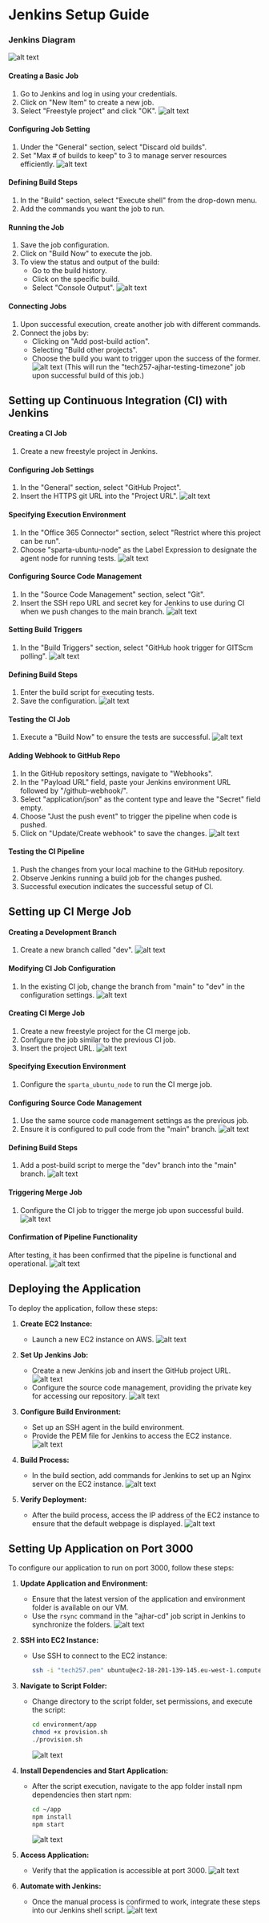 # Jenkins Setup Guide
### Jenkins Diagram
![alt text](img/image-5.png)
#### Creating a Basic Job

1. Go to Jenkins and log in using your credentials.
2. Click on "New Item" to create a new job.
3. Select "Freestyle project" and click "OK".
   ![alt text](img/image.png)

#### Configuring Job Setting

1. Under the "General" section, select "Discard old builds".
2. Set "Max # of builds to keep" to 3 to manage server resources efficiently.
   ![alt text](img/image-1.png)

#### Defining Build Steps

1. In the "Build" section, select "Execute shell" from the drop-down menu.
2. Add the commands you want the job to run.

#### Running the Job

1. Save the job configuration.
2. Click on "Build Now" to execute the job.
3. To view the status and output of the build:
   - Go to the build history.
   - Click on the specific build.
   - Select "Console Output".
  ![alt text](img/image-2.png)

#### Connecting Jobs

1. Upon successful execution, create another job with different commands.
2. Connect the jobs by:
   - Clicking on "Add post-build action".
   - Selecting "Build other projects".
   - Choose the build you want to trigger upon the success of the former.
![alt text](img/image-3.png)
(This will run the "tech257-ajhar-testing-timezone" job upon successful build of this job.)

## Setting up Continuous Integration (CI) with Jenkins

#### Creating a CI Job

1. Create a new freestyle project in Jenkins.

#### Configuring Job Settings

1. In the "General" section, select "GitHub Project".
2. Insert the HTTPS git URL into the "Project URL".
   ![alt text](img/image-9.png)

#### Specifying Execution Environment

1. In the "Office 365 Connector" section, select "Restrict where this project can be run".
2. Choose "sparta-ubuntu-node" as the Label Expression to designate the agent node for running tests.
![alt text](img/image-11.png)

#### Configuring Source Code Management

1. In the "Source Code Management" section, select "Git".
2. Insert the SSH repo URL and secret key for Jenkins to use during CI when we push changes to the main branch.
   ![alt text](img/image-12.png)

#### Setting Build Triggers

1. In the "Build Triggers" section, select "GitHub hook trigger for GITScm polling".
   ![alt text](img/image-13.png)

#### Defining Build Steps

1. Enter the build script for executing tests.
2. Save the configuration.
   ![alt text](img/image-14.png)

#### Testing the CI Job

1. Execute a "Build Now" to ensure the tests are successful.
   ![alt text](img/image-15.png)

#### Adding Webhook to GitHub Repo

1. In the GitHub repository settings, navigate to "Webhooks".
2. In the "Payload URL" field, paste your Jenkins environment URL followed by "/github-webhook/".
3. Select "application/json" as the content type and leave the "Secret" field empty.
4. Choose "Just the push event" to trigger the pipeline when code is pushed.
5. Click on "Update/Create webhook" to save the changes.
   ![alt text](img/image-16.png)

#### Testing the CI Pipeline

1. Push the changes from your local machine to the GitHub repository.
2. Observe Jenkins running a build job for the changes pushed.
3. Successful execution indicates the successful setup of CI.

## Setting up CI Merge Job

#### Creating a Development Branch

1. Create a new branch called "dev".
   ![alt text](img/image-20.png)

#### Modifying CI Job Configuration

1. In the existing CI job, change the branch from "main" to "dev" in the configuration settings.
   ![alt text](img/image-21.png)

#### Creating CI Merge Job

1. Create a new freestyle project for the CI merge job.
2. Configure the job similar to the previous CI job.
3. Insert the project URL.
   ![alt text](img/image-22.png)

#### Specifying Execution Environment

1. Configure the `sparta_ubuntu_node` to run the CI merge job.

#### Configuring Source Code Management

1. Use the same source code management settings as the previous job.
2. Ensure it is configured to pull code from the "main" branch.
   ![alt text](img/image-23.png)

#### Defining Build Steps

1. Add a post-build script to merge the "dev" branch into the "main" branch.
   ![alt text](img/image-24.png)

#### Triggering Merge Job

1. Configure the CI job to trigger the merge job upon successful build.
   ![alt text](img/image-25.png)

#### Confirmation of Pipeline Functionality

After testing, it has been confirmed that the pipeline is functional and operational.
![alt text](img/image-27.png)

## Deploying the Application

To deploy the application, follow these steps:

1. **Create EC2 Instance:**
   - Launch a new EC2 instance on AWS.
     ![alt text](img/image-4.png)

2. **Set Up Jenkins Job:**
   - Create a new Jenkins job and insert the GitHub project URL.
     ![alt text](img/image-6.png)
   - Configure the source code management, providing the private key for accessing our repository.
     ![alt text](img/image-7.png)

3. **Configure Build Environment:**
   - Set up an SSH agent in the build environment.
   - Provide the PEM file for Jenkins to access the EC2 instance.
     ![alt text](img/image-8.png)

4. **Build Process:**
   - In the build section, add commands for Jenkins to set up an Nginx server on the EC2 instance.
     ![alt text](img/image-10.png)

5. **Verify Deployment:**
   - After the build process, access the IP address of the EC2 instance to ensure that the default webpage is displayed.
     ![alt text](img/image-17.png)

## Setting Up Application on Port 3000

To configure our application to run on port 3000, follow these steps:

1. **Update Application and Environment:**
   - Ensure that the latest version of the application and environment folder is available on our VM.
   - Use the `rsync` command in the "ajhar-cd" job script in Jenkins to synchronize the folders.
   ![alt text](img/image-18.png)

2. **SSH into EC2 Instance:**
   - Use SSH to connect to the EC2 instance:
     ```bash
     ssh -i "tech257.pem" ubuntu@ec2-18-201-139-145.eu-west-1.compute.amazonaws.com
     ```

3. **Navigate to Script Folder:**
   - Change directory to the script folder, set permissions, and execute the script:
     ```bash
     cd environment/app
     chmod +x provision.sh
     ./provision.sh
     ```
     ![alt text](img/image-19.png)

4. **Install Dependencies and Start Application:**
   - After the script execution, navigate to the app folder install npm dependencies then start npm:
     ```bash
     cd ~/app
     npm install
     npm start
     ```
     ![alt text](img/image-29.png)

6. **Access Application:**
   - Verify that the application is accessible at port 3000.
   ![alt text](img/image-30.png)

7. **Automate with Jenkins:**
   - Once the manual process is confirmed to work, integrate these steps into our Jenkins shell script.
   ![alt text](img/image-31.png)

